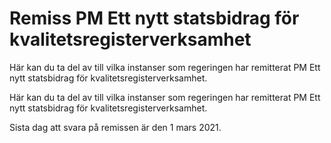 # Remiss PM Ett nytt statsbidrag för kvalitetsregisterverksamhet

Här kan du ta del av till vilka instanser som regeringen har remitterat PM Ett nytt statsbidrag för kvalitetsregisterverksamhet.

Här kan du ta del av till vilka instanser som regeringen har remitterat PM Ett nytt statsbidrag för kvalitetsregisterverksamhet.

Sista dag att svara på remissen är den 1 mars 2021.
